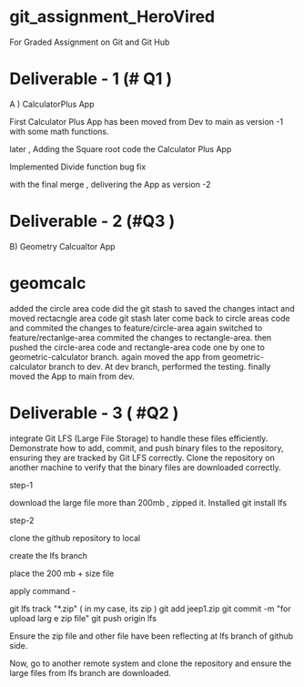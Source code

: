 # git_assignment_HeroVired
For Graded Assignment on Git and Git Hub

# Deliverable - 1  (# Q1 )

A ) CalculatorPlus App 

First Calculator Plus App has been moved from Dev to main as version -1
with some math functions.

later , Adding the Square root code the Calculator Plus App 

Implemented Divide function bug fix

with the final merge , delivering the App as version -2 

# Deliverable - 2  (#Q3 )

B) Geometry Calcualtor App 
# geomcalc
added the circle area code
did the git stash to saved the changes intact 
and moved rectacngle area code 
git stash
later come back to circle areas code 
and commited the changes to feature/circle-area
again switched to feature/rectanlge-area 
commited the changes to rectangle-area.
then pushed the circle-area code and rectangle-area code one by one to
geometric-calculator branch.
again moved the app from geometric-calculator branch to dev.
At dev branch, performed the testing.
finally moved the App to main from dev.

# Deliverable - 3 ( #Q2 )

integrate Git LFS (Large File Storage) to handle these files efficiently.
Demonstrate how to add, commit, and push binary files to the repository,
ensuring they are tracked by Git LFS correctly. Clone the repository on
another machine to verify that the binary files are downloaded correctly.

step-1

download the large file more than 200mb , zipped it. Installed git install lfs

step-2

clone the github repository to local

create the lfs branch

place the 200 mb + size file

apply command -

git lfs track "*.zip" ( in my case, its zip ) git add jeep1.zip git commit -m "for upload larg e zip file" git push origin lfs

Ensure the zip file and other file have been reflecting at lfs branch of github side.

Now, go to another remote system and clone the repository and ensure the large files from lfs branch are downloaded.






